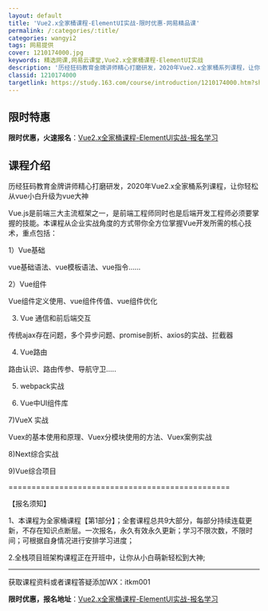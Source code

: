 ```yaml
---
layout: default
title: 'Vue2.x全家桶课程-ElementUI实战-限时优惠-网易精品课'
permalink: /:categories/:title/
categories: wangyi2
tags: 网易提供
cover: 1210174000.jpg
keywords: 精选网课,网易云课堂,Vue2.x全家桶课程-ElementUI实战
description: '历经狂码教育金牌讲师精心打磨研发，2020年Vue2.x全家桶系列课程，让你轻松从vue小白升级为vue大神Vue.js'
classid: 1210174000
targetlink: https://study.163.com/course/introduction/1210174000.htm?share=1&shareId=1025206652&utm_campaign=share&utm_medium=iphoneShare&utm_source=&utm_u=1025206652
---
```


## 限时特惠

**限时优惠，火速报名**：[Vue2.x全家桶课程-ElementUI实战-报名学习](https://study.163.com/course/introduction/1210174000.htm?share=1&shareId=1025206652&utm_campaign=share&utm_medium=iphoneShare&utm_source=&utm_u=1025206652)

## 课程介绍

历经狂码教育金牌讲师精心打磨研发，2020年Vue2.x全家桶系列课程，让你轻松从vue小白升级为vue大神

Vue.js是前端三大主流框架之一，是前端工程师同时也是后端开发工程师必须要掌握的技能。本课程从企业实战角度的方式带你全方位掌握Vue开发所需的核心技术，重点包括：

1）Vue基础

vue基础语法、vue模板语法、vue指令......

2）Vue组件

Vue组件定义使用、vue组件传值、vue组件优化

3) Vue 通信和前后端交互

传统ajax存在问题，多个异步问题、promise剖析、axios的实战、拦截器

4) Vue路由

路由认识、路由传参、导航守卫.....

5) webpack实战

6) Vue中UI组件库

7)VueX 实战

Vuex的基本使用和原理、Vuex分模块使用的方法、Vuex案例实战

8)Next综合实战

9)Vue综合项目

================================================

【报名须知】

1、本课程为全家桶课程【第1部分】；全套课程总共9大部分，每部分持续连载更新，不存在知识点断层。一次报名，永久有效永久更新；学习不限次数，不限时间；可根据自身情况进行安排学习进度；

2.全栈项目班架构课程正在开班中，让你从小白萌新轻松到大神;

-------------------

获取课程资料或者课程答疑添加WX：itkm001

**限时优惠，报名地址**：[Vue2.x全家桶课程-ElementUI实战-报名学习](https://study.163.com/course/introduction/1210174000.htm?share=1&shareId=1025206652&utm_campaign=share&utm_medium=iphoneShare&utm_source=&utm_u=1025206652)

